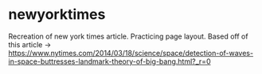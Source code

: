 # newyorktimes
Recreation of new york times article. Practicing page layout. 
Based off of this article -> https://www.nytimes.com/2014/03/18/science/space/detection-of-waves-in-space-buttresses-landmark-theory-of-big-bang.html?_r=0
